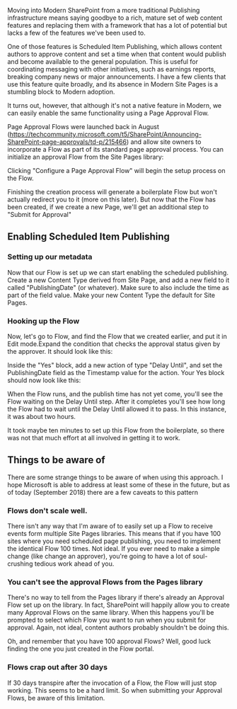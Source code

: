 Moving into Modern SharePoint from a more traditional Publishing infrastructure means saying goodbye to  a rich, mature set of web content features and replacing them with a framework that has a lot of potential but lacks a few of the features we've been used to.

One of those features is Scheduled Item Publishing, which allows content authors to approve content and set a time when that content would publish and become available to the general population. This is useful for coordinating messaging with other initiatives, such as earnings reports, breaking company news or major announcements. I have a few clients that use this feature quite broadly, and its absence in Modern Site Pages is a stumbling block to Modern adoption.

It turns out, however, that although it's not a native feature in Modern, we can easily enable the same functionality using a Page Approval Flow.

Page Approval Flows were launched back in August (https://techcommunity.microsoft.com/t5/SharePoint/Announcing-SharePoint-page-approvals/td-p/215466) and allow site owners to incorporate a Flow as part of its standard page approval process. You can initialize an approval Flow from the Site Pages library:




Clicking "Configure a Page Approval Flow" will begin the setup process on the Flow.  










Finishing the creation process will generate a boilerplate Flow but won't actually redirect you to it (more on this later). But now that the Flow has been created, if we create a new Page, we'll get an additional step to "Submit for Approval"










## Enabling Scheduled Item Publishing


### Setting up our metadata
Now that our Flow is set up we can start enabling the scheduled publishing. Create a new Content Type derived from Site Page, and add a new field to it called "PublishingDate" (or whatever). Make sure to also include the time as part of the field value. Make your new Content Type the default for Site Pages.

### Hooking up the Flow
Now, let's go to Flow, and find the Flow that we created earlier, and put it in Edit mode.Expand the condition that checks the approval status given by the approver. It should look like this:




Inside the "Yes" block, add a new action of type "Delay Until", and set the PublishingDate field as the Timestamp value for the action. Your Yes block should now look like this:




When the Flow runs, and the publish time has not yet come, you'll see the Flow waiting on the Delay Until step. After it completes you'll see how long the Flow had to wait until the Delay Until allowed it to pass. In this instance, it was about two hours.




It took maybe ten minutes to set up this Flow from the boilerplate, so there was not that much effort at all involved in getting it to work.

## Things to be aware of
There are some strange things to be aware of when using this approach. I hope Microsoft is able to address at least some of these in the future, but as of today (September 2018) there are a few caveats to this pattern

### Flows don't scale well. 
There isn't any way that I'm aware of to easily set up a Flow to receive events form multiple Site Pages libraries. This means that if you have 100 sites where you need scheduled page publishing, you need to implement the identical Flow 100 times. Not ideal. If you ever need to make a simple change (like change an approver), you're going to have a lot of soul-crushing tedious work ahead of you.

### You can't see the approval Flows from the Pages library
There's no way to tell from the Pages library if there's already an Approval Flow set up on the library. In fact, SharePoint will happily allow you to create many Approval Flows on the same library. When this happens you'll be prompted to select which Flow you want to run when you submit for approval. Again, not ideal, content authors probably shouldn't be doing this. 

Oh, and remember that you have 100 approval Flows? Well, good luck finding the one you just created in the Flow portal.

### Flows crap out after 30 days
If 30 days transpire after the invocation of a Flow, the Flow will just stop working. This seems to be a hard limit. So when submitting your Approval Flows, be aware of this limitation.
